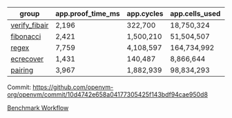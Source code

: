| group | app.proof_time_ms | app.cycles | app.cells_used | leaf.proof_time_ms | leaf.cycles | leaf.cells_used |
| -- | -- | -- | -- | -- | -- | -- |
| [verify_fibair](https://github.com/openvm-org/openvm/blob/benchmark-results/benchmarks-pr/1985/verify_fibair-10d4742e658a04177305425f143bdf94cae950d8.md) | 2,196 |  322,700 |  18,750,324 |- | - | - |
| [fibonacci](https://github.com/openvm-org/openvm/blob/benchmark-results/benchmarks-pr/1985/fibonacci-10d4742e658a04177305425f143bdf94cae950d8.md) | 2,421 |  1,500,210 |  51,504,507 |- | - | - |
| [regex](https://github.com/openvm-org/openvm/blob/benchmark-results/benchmarks-pr/1985/regex-10d4742e658a04177305425f143bdf94cae950d8.md) | 7,759 |  4,108,597 |  164,734,992 |- | - | - |
| [ecrecover](https://github.com/openvm-org/openvm/blob/benchmark-results/benchmarks-pr/1985/ecrecover-10d4742e658a04177305425f143bdf94cae950d8.md) | 1,431 |  140,487 |  8,866,644 |- | - | - |
| [pairing](https://github.com/openvm-org/openvm/blob/benchmark-results/benchmarks-pr/1985/pairing-10d4742e658a04177305425f143bdf94cae950d8.md) | 3,967 |  1,882,939 |  98,834,293 |- | - | - |


Commit: https://github.com/openvm-org/openvm/commit/10d4742e658a04177305425f143bdf94cae950d8

[Benchmark Workflow](https://github.com/openvm-org/openvm/actions/runs/17015939661)
